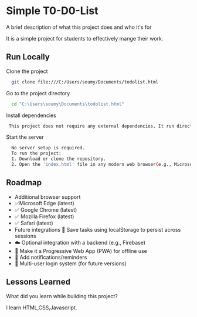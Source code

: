 
# Simple T0-D0-List

A brief description of what this project does and who it's for

It is a simple project for students to effectively mange their work.
## Run Locally

Clone the project

```bash
  git clone file:///C:/Users/soumy/Documents/todolist.html
```

Go to the project directory

```bash
  cd "C:\Users\soumy\Documents\todolist.html"
```

Install dependencies

```bash
 This project does not require any external dependencies. It run directly on browser using HTML,CSS,JavaScript.
```

Start the server

```bash
  No server setup is required.
  To run the project:
  1. Download or clone the repository.
  2. Open the 'index.html' file in any modern web browser(e.g., Microsoft Edge, Chrome)
```


## Roadmap

- Additional browser support
- ✅Microsoft Edge (latest)
- ✅ Google Chrome (latest)
- ✅ Mozilla Firefox (latest)
- ✅ Safari (latest)
- Future integrations
  💾 Save tasks using localStorage to persist across sessions
- ☁️ Optional integration with a backend (e.g., Firebase)
- 📱 Make it a Progressive Web App (PWA) for offline use
- 🔔 Add notifications/reminders
- 👥 Multi-user login system (for future versions)

## Lessons Learned

What did you learn while building this project?

I learn HTML,CSS,Javascript.


